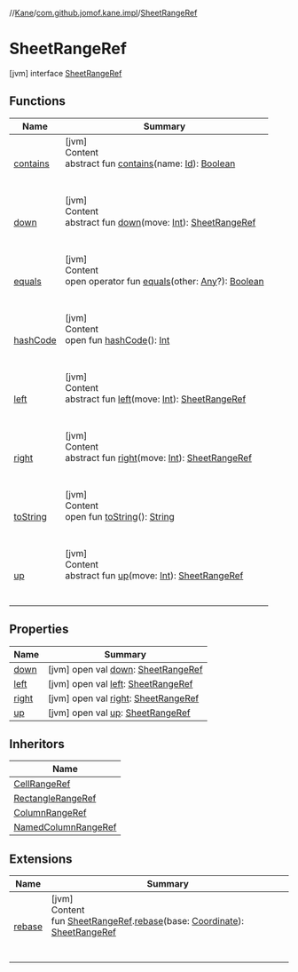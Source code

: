 //[Kane](../../index.md)/[com.github.jomof.kane.impl](../index.md)/[SheetRangeRef](index.md)



# SheetRangeRef  
 [jvm] interface [SheetRangeRef](index.md)   


## Functions  
  
|  Name|  Summary| 
|---|---|
| <a name="com.github.jomof.kane.impl/SheetRangeRef/contains/#kotlin.Any/PointingToDeclaration/"></a>[contains](contains.md)| <a name="com.github.jomof.kane.impl/SheetRangeRef/contains/#kotlin.Any/PointingToDeclaration/"></a>[jvm]  <br>Content  <br>abstract fun [contains](contains.md)(name: [Id](../index.md#%5Bcom.github.jomof.kane.impl%2FId%2F%2F%2FPointingToDeclaration%2F%5D%2FClasslikes%2F-562016314)): [Boolean](https://kotlinlang.org/api/latest/jvm/stdlib/kotlin/-boolean/index.html)  <br><br><br>
| <a name="com.github.jomof.kane.impl/SheetRangeRef/down/#kotlin.Int/PointingToDeclaration/"></a>[down](down.md)| <a name="com.github.jomof.kane.impl/SheetRangeRef/down/#kotlin.Int/PointingToDeclaration/"></a>[jvm]  <br>Content  <br>abstract fun [down](down.md)(move: [Int](https://kotlinlang.org/api/latest/jvm/stdlib/kotlin/-int/index.html)): [SheetRangeRef](index.md)  <br><br><br>
| <a name="kotlin/Any/equals/#kotlin.Any?/PointingToDeclaration/"></a>[equals](../../com.github.jomof.kane.impl.types/-double-algebraic-type/index.md#%5Bkotlin%2FAny%2Fequals%2F%23kotlin.Any%3F%2FPointingToDeclaration%2F%5D%2FFunctions%2F-562016314)| <a name="kotlin/Any/equals/#kotlin.Any?/PointingToDeclaration/"></a>[jvm]  <br>Content  <br>open operator fun [equals](../../com.github.jomof.kane.impl.types/-double-algebraic-type/index.md#%5Bkotlin%2FAny%2Fequals%2F%23kotlin.Any%3F%2FPointingToDeclaration%2F%5D%2FFunctions%2F-562016314)(other: [Any](https://kotlinlang.org/api/latest/jvm/stdlib/kotlin/-any/index.html)?): [Boolean](https://kotlinlang.org/api/latest/jvm/stdlib/kotlin/-boolean/index.html)  <br><br><br>
| <a name="kotlin/Any/hashCode/#/PointingToDeclaration/"></a>[hashCode](../../com.github.jomof.kane.impl.types/-double-algebraic-type/index.md#%5Bkotlin%2FAny%2FhashCode%2F%23%2FPointingToDeclaration%2F%5D%2FFunctions%2F-562016314)| <a name="kotlin/Any/hashCode/#/PointingToDeclaration/"></a>[jvm]  <br>Content  <br>open fun [hashCode](../../com.github.jomof.kane.impl.types/-double-algebraic-type/index.md#%5Bkotlin%2FAny%2FhashCode%2F%23%2FPointingToDeclaration%2F%5D%2FFunctions%2F-562016314)(): [Int](https://kotlinlang.org/api/latest/jvm/stdlib/kotlin/-int/index.html)  <br><br><br>
| <a name="com.github.jomof.kane.impl/SheetRangeRef/left/#kotlin.Int/PointingToDeclaration/"></a>[left](left.md)| <a name="com.github.jomof.kane.impl/SheetRangeRef/left/#kotlin.Int/PointingToDeclaration/"></a>[jvm]  <br>Content  <br>abstract fun [left](left.md)(move: [Int](https://kotlinlang.org/api/latest/jvm/stdlib/kotlin/-int/index.html)): [SheetRangeRef](index.md)  <br><br><br>
| <a name="com.github.jomof.kane.impl/SheetRangeRef/right/#kotlin.Int/PointingToDeclaration/"></a>[right](right.md)| <a name="com.github.jomof.kane.impl/SheetRangeRef/right/#kotlin.Int/PointingToDeclaration/"></a>[jvm]  <br>Content  <br>abstract fun [right](right.md)(move: [Int](https://kotlinlang.org/api/latest/jvm/stdlib/kotlin/-int/index.html)): [SheetRangeRef](index.md)  <br><br><br>
| <a name="kotlin/Any/toString/#/PointingToDeclaration/"></a>[toString](../../com.github.jomof.kane.impl.types/-object-kane-type/-companion/index.md#%5Bkotlin%2FAny%2FtoString%2F%23%2FPointingToDeclaration%2F%5D%2FFunctions%2F-562016314)| <a name="kotlin/Any/toString/#/PointingToDeclaration/"></a>[jvm]  <br>Content  <br>open fun [toString](../../com.github.jomof.kane.impl.types/-object-kane-type/-companion/index.md#%5Bkotlin%2FAny%2FtoString%2F%23%2FPointingToDeclaration%2F%5D%2FFunctions%2F-562016314)(): [String](https://kotlinlang.org/api/latest/jvm/stdlib/kotlin/-string/index.html)  <br><br><br>
| <a name="com.github.jomof.kane.impl/SheetRangeRef/up/#kotlin.Int/PointingToDeclaration/"></a>[up](up.md)| <a name="com.github.jomof.kane.impl/SheetRangeRef/up/#kotlin.Int/PointingToDeclaration/"></a>[jvm]  <br>Content  <br>abstract fun [up](up.md)(move: [Int](https://kotlinlang.org/api/latest/jvm/stdlib/kotlin/-int/index.html)): [SheetRangeRef](index.md)  <br><br><br>


## Properties  
  
|  Name|  Summary| 
|---|---|
| <a name="com.github.jomof.kane.impl/SheetRangeRef/down/#/PointingToDeclaration/"></a>[down](down.md)| <a name="com.github.jomof.kane.impl/SheetRangeRef/down/#/PointingToDeclaration/"></a> [jvm] open val [down](down.md): [SheetRangeRef](index.md)   <br>
| <a name="com.github.jomof.kane.impl/SheetRangeRef/left/#/PointingToDeclaration/"></a>[left](left.md)| <a name="com.github.jomof.kane.impl/SheetRangeRef/left/#/PointingToDeclaration/"></a> [jvm] open val [left](left.md): [SheetRangeRef](index.md)   <br>
| <a name="com.github.jomof.kane.impl/SheetRangeRef/right/#/PointingToDeclaration/"></a>[right](right.md)| <a name="com.github.jomof.kane.impl/SheetRangeRef/right/#/PointingToDeclaration/"></a> [jvm] open val [right](right.md): [SheetRangeRef](index.md)   <br>
| <a name="com.github.jomof.kane.impl/SheetRangeRef/up/#/PointingToDeclaration/"></a>[up](up.md)| <a name="com.github.jomof.kane.impl/SheetRangeRef/up/#/PointingToDeclaration/"></a> [jvm] open val [up](up.md): [SheetRangeRef](index.md)   <br>


## Inheritors  
  
|  Name| 
|---|
| <a name="com.github.jomof.kane.impl/CellRangeRef///PointingToDeclaration/"></a>[CellRangeRef](../-cell-range-ref/index.md)
| <a name="com.github.jomof.kane.impl/RectangleRangeRef///PointingToDeclaration/"></a>[RectangleRangeRef](../-rectangle-range-ref/index.md)
| <a name="com.github.jomof.kane.impl/ColumnRangeRef///PointingToDeclaration/"></a>[ColumnRangeRef](../-column-range-ref/index.md)
| <a name="com.github.jomof.kane.impl/NamedColumnRangeRef///PointingToDeclaration/"></a>[NamedColumnRangeRef](../-named-column-range-ref/index.md)


## Extensions  
  
|  Name|  Summary| 
|---|---|
| <a name="com.github.jomof.kane.impl//rebase/com.github.jomof.kane.impl.SheetRangeRef#com.github.jomof.kane.impl.Coordinate/PointingToDeclaration/"></a>[rebase](../rebase.md)| <a name="com.github.jomof.kane.impl//rebase/com.github.jomof.kane.impl.SheetRangeRef#com.github.jomof.kane.impl.Coordinate/PointingToDeclaration/"></a>[jvm]  <br>Content  <br>fun [SheetRangeRef](index.md).[rebase](../rebase.md)(base: [Coordinate](../-coordinate/index.md)): [SheetRangeRef](index.md)  <br><br><br>

